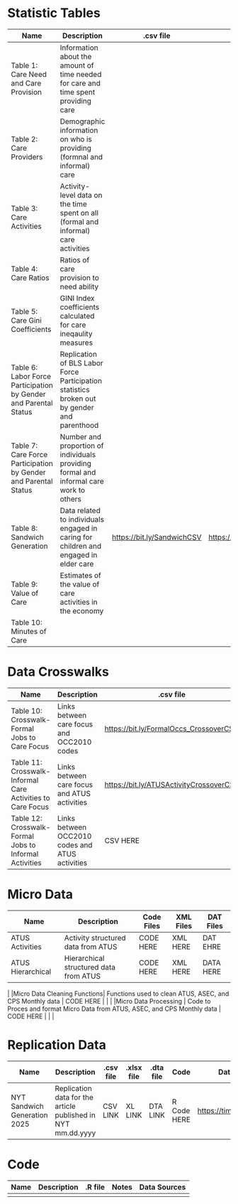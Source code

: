 # Statistic Tables
|Name                                                            | Description                                                                               |  .csv file | .xlsx file | .dta file | Notes | Data Sources|
|----------------------------------------------------------------|-------------------------------------------------------------------------------------------|------------|------------|-----------|-------|-------------|
|Table 1: Care Need and Care Provision                         |Information about the amount of time needed for care and time spent providing care       |
|Table 2: Care Providers                                         |Demographic information on who is providing (formnal and informal) care                    |
|Table 3: Care Activities                                        |Activity-level data on the time spent on all (formal and informal) care activities         |
|Table 4: Care Ratios                                            |Ratios of care provision to need ability                                                   |
|Table 5: Care Gini Coefficients                                 |GINI Index coefficients calculated for care ineqaulity measures                            |
|Table 6: Labor Force Participation by Gender and Parental Status|Replication of BLS Labor Force Participation statistics broken out by gender and parenthood|
|Table 7: Care Force Participation by Gender and Parental Status |Number and proportion of individuals providing formal and informal care work to others     |
|Table 8: Sandwich Generation                                    |Data related to individuals engaged in caring for children and engaged in elder care       |https://bit.ly/SandwichCSV|https://bit.ly/SandwichXLSX|https://bit.ly/SandwichDTA|NOTES HERE|https://timeuse.ipums.org/|
|Table 9: Value of Care                                          |Estimates of the value of care activities in the economy                                   |
|Table 10: Minutes of Care                                       |

# Data Crosswalks
|Name| Description| .csv file | .xlsx file    | Notes |
|-----------------------------------------------------------------|-------------------------------------------------------------------------------------------|-----------|---------------|-----------|
|Table 10: Crosswalk-Formal Jobs to Care Focus                   |Links between care focus and OCC2010 codes                                                 | https://bit.ly/FormalOccs_CrossoverCSV |https://bit.ly/FormalOccs_CrossoverXLXS | NOTES HERE |
|Table 11: Crosswalk-Informal Care Activities to Care Focus      |Links between care focus and ATUS activities |  https://bit.ly/ATUSActivityCrossoverCSV | https://bit.ly/ATUSActivityCrossoverXLSX | NOTES HERE |
|Table 12: Crosswalk-Formal Jobs to Informal Activities          |Links between OCC2010 codes and ATUS activities                                            | CSV HERE | XLSX HERE | NOTES HERE |

# Micro Data
|Name | Description | Code Files | XML Files | DAT Files|
|-----|-------------|------------|-----------|----------|
|ATUS Activities| Activity structured data from ATUS | CODE HERE | XML HERE | DAT EHRE |
|ATUS Hierarchical| Hierarchical structured data from ATUS | CODE HERE | XML HERE | DATA HERE |
|
|Micro Data Cleaning Functions| Functions used to clean ATUS, ASEC, and CPS Monthly data | CODE HERE |  |  |
|Micro Data Processing | Code to Proces and format Micro Data from ATUS, ASEC, and CPS Monthly data | CODE HERE | | |


# Replication Data
|Name                         | Description|.csv file| .xlsx file| .dta file| Code|Data Sources|
|-----------------------------|------------|---------|-----------|----------|------|------------|
|NYT Sandwich Generation 2025|Replication data for the article published in NYT mm.dd.yyyy|CSV LINK|XL LINK|DTA LINK|R Code HERE|https://timeuse.ipums.org/|

# Code
|Name                         | Description|.R file| Notes|Data Sources|
|-----------------------------|------------|-------|------|------------|
|                             |            |       |      |            |      
